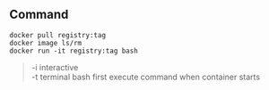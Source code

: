 ## Command
```docker
docker pull registry:tag  
docker image ls/rm  
docker run -it registry:tag bash
```
> -i interactive  
> -t terminal
> bash first execute command when container starts
